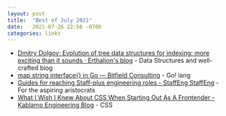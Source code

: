 ```yaml
---
layout: post
title:  "Best of July 2021"
date:   2021-07-26 22:56 -0700
categories: links
---
```


- [Dmitry Dolgov: Evolution of tree data structures for indexing: more exciting than it sounds · Erthalion's blog](https://erthalion.info/2020/11/28/evolution-of-btree-index-am/) - Data Structures and well-crafted blog
- [map string interface{} in Go — Bitfield Consulting](https://bitfieldconsulting.com/golang/map-string-interface) - Go! lang
- [Guides for reaching Staff-plus engineering roles - StaffEng StaffEng](https://staffeng.com/guides/) - For the aspiring aristocrats
- [What I Wish I Knew About CSS When Starting Out As A Frontender - Kablamo Engineering Blog](https://engineering.kablamo.com.au/posts/2021/my-first-css) - CSS




